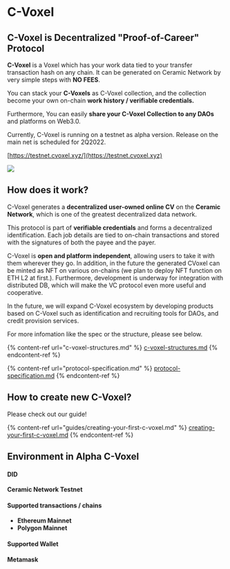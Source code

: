 # C-Voxel

## **C-Voxel is Decentralized "Proof-of-Career" Protocol**

**C-Voxel** is a Voxel which has your work data tied to your transfer transaction hash on any chain. It can be generated on Ceramic Network by very simple steps with **NO FEES**.

You can stack your **C-Voxels** as C-Voxel collection, and the collection become your own on-chain **work history / verifiable credentials.**

Furthermore, You can easily **share your C-Voxel Collection to any DAOs** and platforms on Web3.0.

Currently, C-Voxel is running on a testnet as alpha version. Release on the main net is scheduled for 2Q2022.

[https://testnet.cvoxel.xyz/](https://testnet.cvoxel.xyz)

![](.gitbook/assets/CVoxel\_GR13\_Header.jpg)

## How does it work?

C-Voxel generates a **decentralized user-owned online CV** on the **Ceramic Network**, which is one of the greatest decentralized data network.

This protocol is part of **verifiable credentials** and forms a decentralized identification. Each job details are tied to on-chain transactions and stored with the signatures of both the payee and the payer.

C-Voxel is **open and platform independent**, allowing users to take it with them wherever they go. In addition, in the future the generated CVoxel can be minted as NFT on various on-chains (we plan to deploy NFT function on ETH L2 at first.). Furthermore, development is underway for integration with distributed DB, which will make the VC protocol even more useful and cooperative.

In the future, we will expand C-Voxel ecosystem by developing products based on C-Voxel such as identification and recruiting tools for DAOs, and credit provision services.



For more infomation like the spec or the structure, please see below.

{% content-ref url="c-voxel-structures.md" %}
[c-voxel-structures.md](c-voxel-structures.md)
{% endcontent-ref %}

{% content-ref url="protocol-specification.md" %}
[protocol-specification.md](protocol-specification.md)
{% endcontent-ref %}

## How to create new C-Voxel?

Please check out our guide!

{% content-ref url="guides/creating-your-first-c-voxel.md" %}
[creating-your-first-c-voxel.md](guides/creating-your-first-c-voxel.md)
{% endcontent-ref %}



## Environment in Alpha C-Voxel

#### DID

**Ceramic Network Testnet**&#x20;

#### Supported transactions / chains

* **Ethereum Mainnet**
* **Polygon Mainnet**

#### Supported Wallet

**Metamask**
